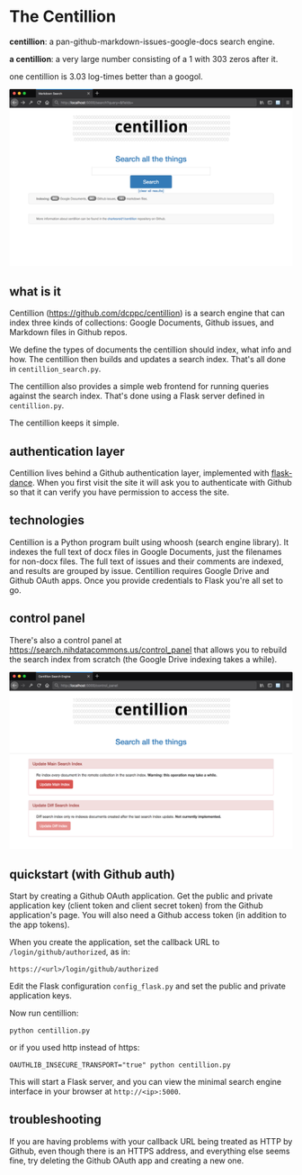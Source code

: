 # The Centillion

**centillion**: a pan-github-markdown-issues-google-docs search engine.

**a centillion**: a very large number consisting of a 1 with 303 zeros after it.

one centillion is 3.03 log-times better than a googol.

![Screen shot of centillion](img/ss_nodc.png)


## what is it

Centillion (https://github.com/dcppc/centillion) is a search engine that can index 
three kinds of collections: Google Documents, Github issues, and Markdown files in 
Github repos.

We define the types of documents the centillion should index,
what info and how. The centillion then builds and
updates a search index. That's all done in `centillion_search.py`.

The centillion also provides a simple web frontend for running
queries against the search index. That's done using a Flask server
defined in `centillion.py`.

The centillion keeps it simple.

## authentication layer

Centillion lives behind a Github authentication layer, implemented with 
[flask-dance](https://github.com/singingwolfboy/flask-dance). When you first
visit the site it will ask you to authenticate with Github so that it can 
verify you have permission to access the site.

## technologies

Centillion is a Python program built using whoosh (search engine library). It
indexes the full text of docx files in Google Documents, just the filenames for
non-docx files. The full text of issues and their comments are indexed, and
results are grouped by issue. Centillion requires Google Drive and Github OAuth
apps. Once you provide credentials to Flask you're all set to go. 


## control panel

There's also a control panel at <https://search.nihdatacommons.us/control_panel> 
that allows you to rebuild the search index from scratch (the Google Drive indexing 
takes a while).

![Screen shot of centillion control panel](img/cp_nodc.png)


## quickstart (with Github auth)

Start by creating a Github OAuth application.
Get the public and private application key 
(client token and client secret token)
from the Github application's page.
You will also need a Github access token
(in addition to the app tokens).

When you create the application, set the callback
URL to `/login/github/authorized`, as in:

```
https://<url>/login/github/authorized
```

Edit the Flask configuration `config_flask.py`
and set the public and private application keys.

Now run centillion:

```
python centillion.py
```

or if you used http instead of https:

```
OAUTHLIB_INSECURE_TRANSPORT="true" python centillion.py
```

This will start a Flask server, and you can view the minimal search engine
interface in your browser at `http://<ip>:5000`.


## troubleshooting

If you are having problems with your callback URL being treated
as HTTP by Github, even though there is an HTTPS address, and
everything else seems fine, try deleting the Github OAuth app
and creating a new one.

